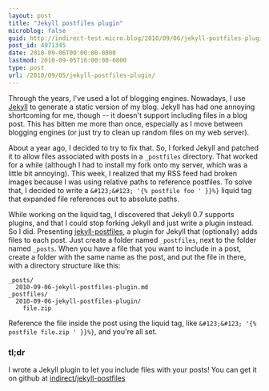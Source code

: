 ```yaml
---
layout: post
title: "Jekyll postfiles plugin"
microblog: false
guid: http://indirect-test.micro.blog/2010/09/06/jekyll-postfiles-plugin/
post_id: 4971345
date: 2010-09-06T00:00:00-0800
lastmod: 2010-09-05T16:00:00-0800
type: post
url: /2010/09/05/jekyll-postfiles-plugin/
---
```

Through the years, I've used a lot of blogging engines. Nowadays, I use [Jekyll](http://jekyllrb.com/) to generate a static version of my blog. Jekyll has had one annoying shortcoming for me, though -- it doesn't support including files in a blog post. This has bitten me more than once, especially as I move between blogging engines (or just try to clean up random files on my web server).

About a year ago, I decided to try to fix that. So, I forked Jekyll and patched it to allow files associated with posts in a `_postfiles` directory. That worked for a while (although I had to install my fork onto my server, which was a little bit annoying). This week, I realized that my RSS feed had broken images because I was using relative paths to reference postfiles. To solve that, I decided to write a `&#123;&#123; '{% postfile foo ' }}%}` liquid tag that expanded file references out to absolute paths.

While working on the liquid tag, I discovered that Jekyll 0.7 supports plugins, and that I could stop forking Jekyll and just write a plugin instead. So I did. Presenting [jekyll-postfiles](http://github.com/indirect/jekyll-postfiles), a plugin for Jekyll that (optionally) adds files to each post. Just create a folder named `_postfiles`, next to the folder named `_posts`. When you have a file that you want to include in a post, create a folder with the same name as the post, and put the file in there, with a directory structure like this:

    _posts/
      2010-09-06-jekyll-postfiles-plugin.md
    _postfiles/
      2010-09-06-jekyll-postfiles-plugin/
        file.zip

Reference the file inside the post using the liquid tag, like `&#123;&#123; '{% postfile file.zip ' }}%}`, and you're all set.

### tl;dr

I wrote a Jekyll plugin to let you include files with your posts! You can get it on github at [indirect/jekyll-postfiles](http://github.com/indirect/jekyll-postfiles)
